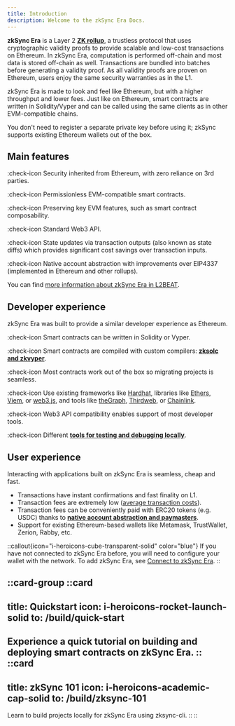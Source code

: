 ```yaml
---
title: Introduction
description: Welcome to the zkSync Era Docs.
---
```


**zkSync Era** is a Layer 2
**[ZK rollup](/build/resources/glossary#zk-rollup)**, a trustless protocol that
uses cryptographic validity proofs to provide scalable and low-cost transactions on Ethereum.
In zkSync Era, computation is performed off-chain and most data is stored off-chain as well.
Transactions are bundled into batches before generating a validity proof.
As all validity proofs are proven on Ethereum, users enjoy the same security
warranties as in the L1.

zkSync Era is made to look and feel like Ethereum, but with a higher throughput and lower fees.
Just like on Ethereum, smart contracts are written in Solidity/Vyper and can be called using the same clients as in
other EVM-compatible chains.

You don't need to register a separate private key before using it;
zkSync supports existing Ethereum wallets out of the box.

## Main features
:check-icon Security inherited from Ethereum, with zero reliance on 3rd parties.

:check-icon Permissionless EVM-compatible smart contracts.

:check-icon Preserving key EVM features, such as smart contract composability.

:check-icon Standard Web3 API.

:check-icon State updates via transaction outputs (also known as state diffs) which provides significant cost savings
over transaction inputs.

:check-icon Native account abstraction with improvements over EIP4337 (implemented in Ethereum and other rollups).

You can find [more information about zkSync Era in L2BEAT](https://l2beat.com/scaling/projects/zksync-era#stage).

## Developer experience

zkSync Era was built to provide a similar developer experience as Ethereum.

:check-icon Smart contracts can be written in Solidity or Vyper.

:check-icon Smart contracts are compiled with custom compilers: **[zksolc and
zkvyper](/zk-stack/components/compiler/toolchain)**.

:check-icon Most contracts work out of the box so migrating projects is seamless.

:check-icon Use existing frameworks
like [Hardhat](/build/tooling/hardhat/getting-started), libraries like
[Ethers](https://docs.ethers.org/v6/), [Viem](https://viem.sh/zksync), or
[web3.js](https://web3js.readthedocs.io/en/v1.5.2/index.html), and tools like [theGraph](https://thegraph.com/),
[Thirdweb](https://thirdweb.com/zksync), or
[Chainlink](https://docs.chain.link/data-feeds/price-feeds/addresses?network=zksync&page=1).

:check-icon Web3 API compatibility enables support of most developer tools.

:check-icon Different **[tools for testing and debugging
locally](/build/test-and-debug/)**.

## User experience

Interacting with applications built on zkSync Era is seamless, cheap and fast.

- Transactions have instant confirmations and fast finality on L1.
- Transaction fees are extremely low ([average transaction costs](https://www.growthepie.xyz/fundamentals/transaction-costs)).
- Transaction fees can be conveniently paid with ERC20 tokens (e.g. USDC) thanks to
  **[native account abstraction and paymasters](/build/developer-reference/account-abstraction)**.
- Support for existing Ethereum-based wallets like Metamask, TrustWallet, Zerion, Rabby, etc.

::callout{icon="i-heroicons-cube-transparent-solid" color="blue"}
If you have not connected to zkSync Era before, you will need to
configure your wallet with the network. To add zkSync Era, see [Connect to zkSync Era](/build/connect-to-zksync).
::

::card-group
  ::card
  ---
  title: Quickstart
  icon: i-heroicons-rocket-launch-solid
  to: /build/quick-start
  ---
  Experience a quick tutorial on building and deploying smart contracts on zkSync Era.
  ::
  ::card
  ---
  title: zkSync 101
  icon: i-heroicons-academic-cap-solid
  to: /build/zksync-101
  ---
  Learn to build projects locally for zkSync Era using zksync-cli.
  ::
::
